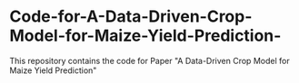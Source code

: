 # Code-for-A-Data-Driven-Crop-Model-for-Maize-Yield-Prediction-
This repository contains the code for Paper "A Data-Driven Crop Model for Maize Yield Prediction" 

